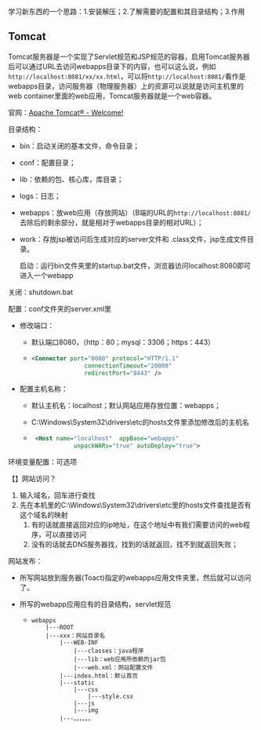 学习新东西的一个思路：1.安装解压；2.了解需要的配置和其目录结构；3.作用

## Tomcat

Tomcat服务器是一个实现了Servlet规范和JSP规范的容器，启用Tomcat服务器后可以通过URL去访问webapps目录下的内容，也可以这么说，例如`http://localhost:8081/xx/xx.html`，可以将`http://localhost:8081/`看作是webapps目录，访问服务器（物理服务器）上的资源可以说就是访问主机里的web container里面的web应用，Tomcat服务器就是一个web容器。

官网：[Apache Tomcat® - Welcome!](https://tomcat.apache.org/)

目录结构：

- bin：启动关闭的基本文件，命令目录；
- conf：配置目录；
- lib：依赖的包、核心库，库目录；
- logs：日志；
- webapps：放web应用（存放网站）（B端的URL的`http://localhost:8081/`去除后的剩余部分，就是相对于webapps目录的相对URL）；
- work：存放jsp被访问后生成对应的server文件和 .class文件，jsp生成文件目录。

  启动：运行bin文件夹里的startup.bat文件，浏览器访问localhost:8080即可进入一个webapp

关闭：shutdown.bat

配置：conf文件夹的server.xml里

- 修改端口：

  - 默认端口8080，（http：80；mysql：3306；https：443）

  - ```xml
    <Connector port="8080" protocol="HTTP/1.1"
                   connectionTimeout="20000"
                   redirectPort="8443" />
    ```

- 配置主机名称：

  - 默认主机名：localhost；默认网站应用存放位置：webapps；

  - C:\Windows\System32\drivers\etc的hosts文件里添加修改后的主机名

  - ```xml
     <Host name="localhost"  appBase="webapps"
                unpackWARs="true" autoDeploy="true">
    ```

环境变量配置：可选项

【】网站访问？

1. 输入域名，回车进行查找
2. 先在本机里的C:\Windows\System32\drivers\etc里的hosts文件查找是否有这个域名的映射
   1. 有的话就直接返回对应的ip地址，在这个地址中有我们需要访问的web程序，可以直接访问
   2. 没有的话就去DNS服务器找，找到的话就返回，找不到就返回失败；

网站发布：

- 所写网站放到服务器(Toact)指定的webapps应用文件夹里，然后就可以访问了。

- 所写的webapp应用应有的目录结构，servlet规范

  - ```TXT
    webapps
    	|---ROOT
    	|---xxx：网站目录名
    		|---WEB-INF 
    			|---classes：java程序
    			|---lib：web应用所依赖的jar包
    			|---web.xml：网站配置文件
    		|---index.html：默认首页
    		|---static
    			|---css
    				|---style.css
    			|---js
    			|---img
    		|---。。。。。。
    ```
